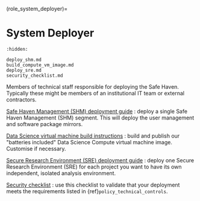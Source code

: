 (role_system_deployer)=
# System Deployer

```{toctree}
:hidden:

deploy_shm.md
build_compute_vm_image.md
deploy_sre.md
security_checklist.md
```

Members of technical staff responsible for deploying the Safe Haven.
Typically these might be members of an institutional IT team or external contractors.

[Safe Haven Management (SHM) deployment guide](deploy_shm.md)
: deploy a single Safe Haven Management (SHM) segment. This will deploy the user management and software package mirrors.

[Data Science virtual machine build instructions](build_compute_vm_image.md)
: build and publish our "batteries included" Data Science Compute virtual machine image. Customise if necessary.

[Secure Research Environment (SRE) deployment guide](deploy_sre.md)
: deploy one Secure Research Environment (SRE) for each project you want to have its own independent, isolated analysis environment.

[Security checklist](security_checklist.md)
: use this checklist to validate that your deployment meets the requirements listed in {ref}`policy_technical_controls`.
